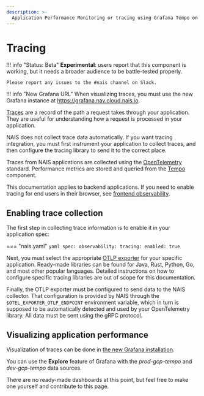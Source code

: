 ```yaml
---
description: >-
  Application Performance Monitoring or tracing using Grafana Tempo on NAIS.
---
```


# Tracing

!!! info "Status: Beta"
    **Experimental**: users report that this component is working, but it needs a broader audience to be battle-tested properly.

    Please report any issues to the #nais channel on Slack.

!!! info "New Grafana URL"
    When visualizing traces, you must use the new Grafana instance at https://grafana.nav.cloud.nais.io.

[Traces](https://en.wikipedia.org/wiki/Observability_(software)#Distributed_traces) are a record of the path a request takes through your application. They
are useful for understanding how a request is processed in your application.

NAIS does not collect trace data automatically. If you want tracing integration,
you must first instrument your application to collect traces, and then configure
the tracing library to send it to the correct place.

Traces from NAIS applications are collected using the [OpenTelemetry](https://opentelemetry.io/) standard.
Performance metrics are stored and queried from the [Tempo](https://grafana.com/oss/tempo/) component.

This documentation applies to backend applications. If you need to enable
tracing for end users in their browser, see [frontend observability](https://doc.nais.io/observability/frontend/).

## Enabling trace collection

The first step in collecting trace information is to enable it in your application spec:

=== "nais.yaml"
    ```yaml
    spec:
      observability:
        tracing:
          enabled: true
    ```

Next, you must select the appropriate [OTLP exporter](https://opentelemetry.io/ecosystem/registry/?s=otlp+exporter)
for your specific application. Ready-made libraries can be found for Java, Rust, Python, Go, and most other popular languages.
Detailed instructions on how to configure specific tracing libraries are out of scope for this documentation.

Finally, the OTLP exporter must be configured to send data to the NAIS collector.
That configuration is provided by NAIS through the `$OTEL_EXPORTER_OTLP_ENDPOINT` environment variable,
which in turn is supposed to be automatically detected and used by your OpenTelemetry library.
All data must be sent using the gRPC protocol.


## Visualizing application performance

Visualization of traces can be done in [the new Grafana installation](https://grafana.nav.cloud.nais.io).

You can use the **Explore** feature of Grafana with the _prod-gcp-tempo_ and _dev-gcp-tempo_ data sources.

There are no ready-made dashboards at this point, but feel free to make one yourself and contribute to this page.

